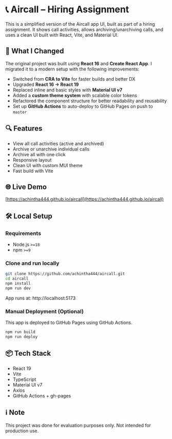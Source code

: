 # 📞 Aircall – Hiring Assignment

This is a simplified version of the Aircall app UI, built as part of a hiring assignment. It shows call activities, allows archiving/unarchiving calls, and uses a clean UI built with React, Vite, and Material UI.

## 🔧 What I Changed

The original project was built using **React 16** and **Create React App**. I migrated it to a modern setup with the following improvements:

- Switched from **CRA to Vite** for faster builds and better DX
- Upgraded **React 16 → React 19**
- Replaced inline and basic styles with **Material UI v7**
- Added a **custom theme system** with scalable color tokens
- Refactored the component structure for better readability and reusability
- Set up **GitHub Actions** to auto-deploy to GitHub Pages on push to `master`


## 🔍 Features

- View all call activities (active and archived)
- Archive or unarchive individual calls
- Archive all with one click
- Responsive layout
- Clean UI with custom MUI theme
- Fast build with Vite


## 🌐 Live Demo

[https://achintha444.github.io/aircall](https://achintha444.github.io/aircall)


## 🛠 Local Setup

### Requirements

- Node.js `>=18`
- npm `>=9`

### Clone and run locally

```bash
git clone https://github.com/achintha444/aircall.git
cd aircall
npm install
npm run dev
```

App runs at: http://localhost:5173

### Manual Deployment (Optional)

This app is deployed to GitHub Pages using GitHub Actions.

```bash
npm run build
npm run deploy
```

## 📦 Tech Stack

- React 19
- Vite
- TypeScript
- Material UI v7
- Axios
- GitHub Actions + gh-pages

## ℹ️ Note
This project was done for evaluation purposes only. Not intended for production use.
